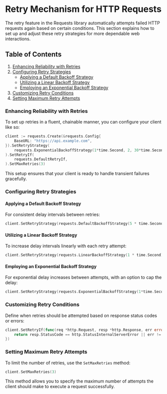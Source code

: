 # Retry Mechanism for HTTP Requests

The retry feature in the Requests library automatically attempts failed HTTP requests again based on certain conditions. This section explains how to set up and adjust these retry strategies for more dependable web interactions.

## Table of Contents
1. [Enhancing Reliability with Retries](#enhancing-reliability-with-retries)
2. [Configuring Retry Strategies](#configuring-retry-strategies)
   - [Applying a Default Backoff Strategy](#applying-a-default-backoff-strategy)
   - [Utilizing a Linear Backoff Strategy](#utilizing-a-linear-backoff-strategy)
   - [Employing an Exponential Backoff Strategy](#employing-an-exponential-backoff-strategy)
3. [Customizing Retry Conditions](#customizing-retry-conditions)
4. [Setting Maximum Retry Attempts](#setting-maximum-retry-attempts)

### Enhancing Reliability with Retries

To set up retries in a fluent, chainable manner, you can configure your client like so:

```go
client := requests.Create(&requests.Config{
    BaseURL: "https://api.example.com",
}).SetRetryStrategy(
    requests.ExponentialBackoffStrategy(1*time.Second, 2, 30*time.Second),
).SetRetryIf(
    requests.DefaultRetryIf,
).SetMaxRetries(3)
```

This setup ensures that your client is ready to handle transient failures gracefully.

### Configuring Retry Strategies

#### Applying a Default Backoff Strategy

For consistent delay intervals between retries:

```go
client.SetRetryStrategy(requests.DefaultBackoffStrategy(5 * time.Second))
```

#### Utilizing a Linear Backoff Strategy

To increase delay intervals linearly with each retry attempt:

```go
client.SetRetryStrategy(requests.LinearBackoffStrategy(1 * time.Second))
```

#### Employing an Exponential Backoff Strategy

For exponential delay increases between attempts, with an option to cap the delay:

```go
client.SetRetryStrategy(requests.ExponentialBackoffStrategy(1*time.Second, 2, 30*time.Second))
```

### Customizing Retry Conditions

Define when retries should be attempted based on response status codes or errors:

```go
client.SetRetryIf(func(req *http.Request, resp *http.Response, err error) bool {
    return resp.StatusCode == http.StatusInternalServerError || err != nil
})
```

### Setting Maximum Retry Attempts

To limit the number of retries, use the `SetMaxRetries` method:

```go
client.SetMaxRetries(3)
```

This method allows you to specify the maximum number of attempts the client should make to execute a request successfully.